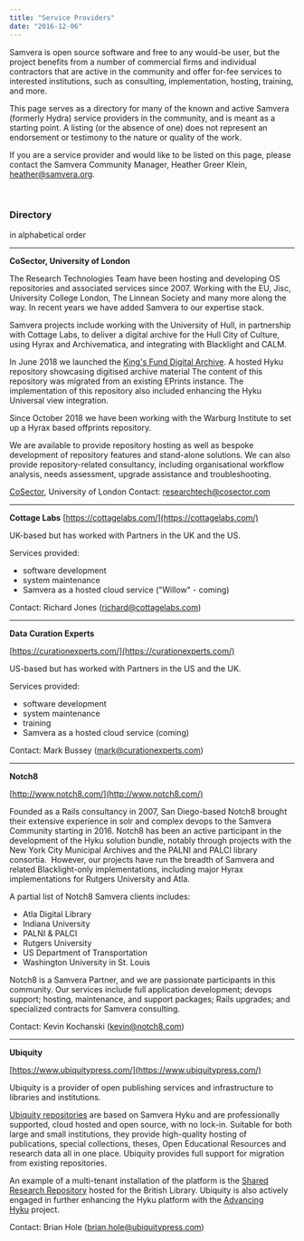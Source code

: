 ```yaml
---
title: "Service Providers"
date: "2016-12-06"
---
```


Samvera is open source software and free to any would-be user, but the project benefits from a number of commercial firms and individual contractors that are active in the community and offer for-fee services to interested institutions, such as consulting, implementation, hosting, training, and more.

This page serves as a directory for many of the known and active Samvera (formerly Hydra) service providers in the community, and is meant as a starting point. A listing (or the absence of one) does not represent an endorsement or testimony to the nature or quality of the work. 

If you are a service provider and would like to be listed on this page, please contact the Samvera Community Manager, Heather Greer Klein, heather@samvera.org.

 

### **Directory**

in alphabetical order

* * *

**CoSector, University of London**

The Research Technologies Team have been hosting and developing OS repositories and associated services since 2007. Working with the EU, Jisc, University College London, The Linnean Society and many more along the way. In recent years we have added Samvera to our expertise stack.

Samvera projects include working with the University of Hull, in partnership with Cottage Labs, to deliver a digital archive for the Hull City of Culture, using Hyrax and Archivematica, and integrating with Blacklight and CALM.

In June 2018 we launched the [King's Fund Digital Archive](https://archive.kingsfund.org.uk/). A hosted Hyku repository showcasing digitised archive material The content of this repository was migrated from an existing EPrints instance. The implementation of this repository also included enhancing the Hyku Universal view integration.

Since October 2018 we have been working with the Warburg Institute to set up a Hyrax based offprints repository.

We are available to provide repository hosting as well as bespoke development of repository features and stand-alone solutions. We can also provide repository-related consultancy, including organisational workflow analysis, needs assessment, upgrade assistance and troubleshooting.

[CoSector](http://www.cosector.com/research-technologies), University of London Contact: [researchtech@cosector.com](mailto:researchtech@cosector.com)

* * *

**Cottage Labs** [https://cottagelabs.com/](https://cottagelabs.com/)

UK-based but has worked with Partners in the UK and the US.

Services provided:

- software development
- system maintenance
- Samvera as a hosted cloud service ("Willow" - coming)

Contact: Richard Jones ([richard@cottagelabs.com](mailto:richard@cottagelabs.com))

* * *

**Data Curation Experts**

[https://curationexperts.com/](https://curationexperts.com/)

US-based but has worked with Partners in the US and the UK.

Services provided:

- software development
- system maintenance
- training
- Samvera as a hosted cloud service (coming)

Contact: Mark Bussey ([mark@curationexperts.com](mailto:mark@curationexperts.com))

* * *

**Notch8**

[http://www.notch8.com/](http://www.notch8.com/)

Founded as a Rails consultancy in 2007, San Diego-based Notch8 brought their extensive experience in solr and complex devops to the Samvera Community starting in 2016. Notch8 has been an active participant in the development of the Hyku solution bundle, notably through projects with the New York City Municipal Archives and the PALNI and PALCI library consortia.  However, our projects have run the breadth of Samvera and related Blacklight-only implementations, including major Hyrax implementations for Rutgers University and Atla.

A partial list of Notch8 Samvera clients includes:

- Atla Digital Library
- Indiana University
- PALNI & PALCI
- Rutgers University
- US Department of Transportation
- Washington University in St. Louis

Notch8 is a Samvera Partner, and we are passionate participants in this community. Our services include full application development; devops support; hosting, maintenance, and support packages; Rails upgrades; and specialized contracts for Samvera consulting.

Contact: Kevin Kochanski ([kevin@notch8.com](mailto:kevin@notch8.com))

* * *

**Ubiquity**

[https://www.ubiquitypress.com/](https://www.ubiquitypress.com/)

Ubiquity is a provider of open publishing services and infrastructure to libraries and institutions.

[Ubiquity repositories](https://www.u-repo.io/) are based on Samvera Hyku and are professionally supported, cloud hosted and open source, with no lock-in. Suitable for both large and small institutions, they provide high-quality hosting of publications, special collections, theses, Open Educational Resources and research data all in one place. Ubiquity provides full support for migration from existing repositories.

An example of a multi-tenant installation of the platform is the [Shared Research Repository](https://iro.bl.uk/) hosted for the British Library. Ubiquity is also actively engaged in further enhancing the Hyku platform with the [Advancing Hyku](https://advancinghyku.io/) project.

Contact: Brian Hole ([brian.hole@ubiquitypress.com](mailto:brian.hole@ubiquitypress.com))
